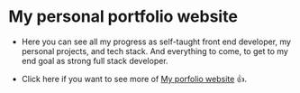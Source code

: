 # My personal portfolio website

- Here you can see all my progress as self-taught front end developer, my personal projects, and tech stack. And everything to come, to get to my end goal as strong full stack developer.

- Click here if you want to see more of [My porfolio website](https://ericpatriciodev.com/) 👍.

<!-- <img src="dist/images/portfolio-website-desktop01.png" alt="website screenshot" width="800"> -->
